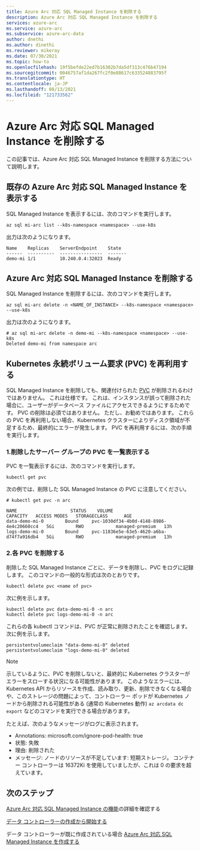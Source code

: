 ```yaml
---
title: Azure Arc 対応 SQL Managed Instance を削除する
description: Azure Arc 対応 SQL Managed Instance を削除する
services: azure-arc
ms.service: azure-arc
ms.subservice: azure-arc-data
author: dnethi
ms.author: dinethi
ms.reviewer: mikeray
ms.date: 07/30/2021
ms.topic: how-to
ms.openlocfilehash: 19f5befde22ed7b16302b7da5df313c476b47194
ms.sourcegitcommit: 0046757af1da267fc2f0e88617c633524883795f
ms.translationtype: HT
ms.contentlocale: ja-JP
ms.lasthandoff: 08/13/2021
ms.locfileid: "121733562"
---
```

# <a name="delete-azure-arc-enabled-sql-managed-instance"></a>Azure Arc 対応 SQL Managed Instance を削除する
この記事では、Azure Arc 対応 SQL Managed Instance を削除する方法について説明します。


## <a name="view-existing-azure-arc-enabled-sql-managed-instances"></a>既存の Azure Arc 対応 SQL Managed Instance を表示する
SQL Managed Instance を表示するには、次のコマンドを実行します。

```azurecli
az sql mi-arc list --k8s-namespace <namespace> --use-k8s
```

出力は次のようになります。

```console
Name    Replicas    ServerEndpoint    State
------  ----------  ----------------  -------
demo-mi 1/1         10.240.0.4:32023  Ready
```

## <a name="delete-a-azure-arc-enabled-sql-managed-instance"></a>Azure Arc 対応 SQL Managed Instance を削除する
SQL Managed Instance を削除するには、次のコマンドを実行します。

```azurecli
az sql mi-arc delete -n <NAME_OF_INSTANCE> --k8s-namespace <namespace> --use-k8s
```

出力は次のようになります。

```azurecli
# az sql mi-arc delete -n demo-mi --k8s-namespace <namespace> --use-k8s
Deleted demo-mi from namespace arc
```

## <a name="reclaim-the-kubernetes-persistent-volume-claims-pvcs"></a>Kubernetes 永続ボリューム要求 (PVC) を再利用する

SQL Managed Instance を削除しても、関連付けられた [PVC](https://kubernetes.io/docs/concepts/storage/persistent-volumes/) が削除されるわけではありません。 これは仕様です。 これは、インスタンスが誤って削除された場合に、ユーザーがデータベース ファイルにアクセスできるようにするためです。 PVC の削除は必須ではありません。 ただし、お勧めではあります。 これらの PVC を再利用しない場合、Kubernetes クラスターによりディスク領域が不足するため、最終的にエラーが発生します。 PVC を再利用するには、次の手順を実行します。

### <a name="1-list-the-pvcs-for-the-server-group-you-deleted"></a>1.削除したサーバー グループの PVC を一覧表示する
PVC を一覧表示するには、次のコマンドを実行します。
```console
kubectl get pvc
```

次の例では、削除した SQL Managed Instance の PVC に注意してください。
```console
# kubectl get pvc -n arc

NAME                    STATUS    VOLUME                                     CAPACITY   ACCESS MODES   STORAGECLASS      AGE
data-demo-mi-0        Bound     pvc-1030df34-4b0d-4148-8986-4e4c20660cc4   5Gi        RWO            managed-premium   13h
logs-demo-mi-0        Bound     pvc-11836e5e-63e5-4620-a6ba-d74f7a916db4   5Gi        RWO            managed-premium   13h
```

### <a name="2-delete-each-of-the-pvcs"></a>2.各 PVC を削除する
削除した SQL Managed Instance ごとに、データを削除し、PVC をログに記録します。
このコマンドの一般的な形式は次のとおりです。 
```console
kubectl delete pvc <name of pvc>
```

次に例を示します。
```console
kubectl delete pvc data-demo-mi-0 -n arc
kubectl delete pvc logs-demo-mi-0 -n arc
```

これらの各 kubectl コマンドは、PVC が正常に削除されたことを確認します。 次に例を示します。
```console
persistentvolumeclaim "data-demo-mi-0" deleted
persistentvolumeclaim "logs-demo-mi-0" deleted
```
  

> [!NOTE]
> 示しているように、PVC を削除しないと、最終的に Kubernetes クラスターがエラーをスローする状況になる可能性があります。 このようなエラーには、Kubernetes API からリソースを作成、読み取り、更新、削除できなくなる場合や、このストレージの問題によって、コントローラー ポッドが Kubernetes ノードから削除される可能性がある (通常の Kubernetes 動作) `az arcdata dc export` などのコマンドを実行できる場合があります。
>
> たとえば、次のようなメッセージがログに表示されます。  
> - Annotations:    microsoft.com/ignore-pod-health: true  
> - 状態:       失敗  
> - 理由:       削除された  
> - メッセージ:      ノードのリソースが不足しています: 短期ストレージ。 コンテナー コントローラーは 16372Ki を使用していましたが、これは 0 の要求を超えています。

## <a name="next-steps"></a>次のステップ

[Azure Arc 対応 SQL Managed Instance の機能](managed-instance-features.md)の詳細を確認する

[データ コントローラーの作成から開始する](create-data-controller.md)

データ コントローラーが既に作成されている場合 [Azure Arc 対応 SQL Managed Instance を作成する](create-sql-managed-instance.md)